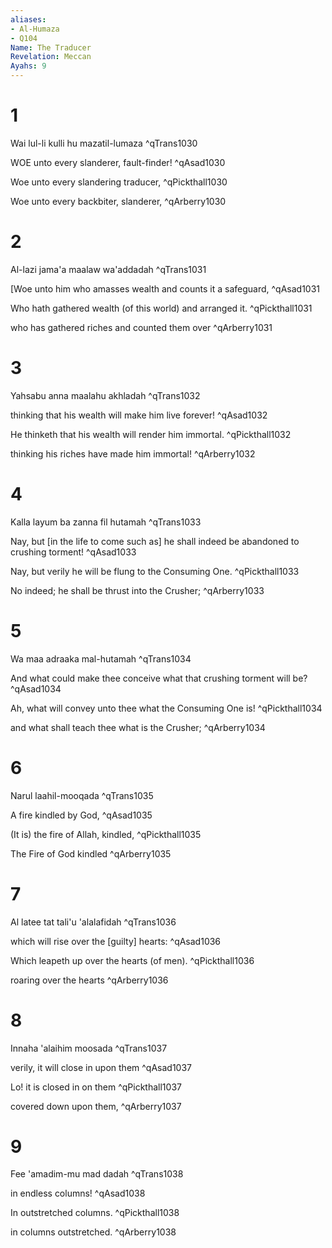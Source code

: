 ```yaml
---
aliases:
- Al-Humaza
- Q104
Name: The Traducer
Revelation: Meccan
Ayahs: 9
---
```


# 1

Wai lul-li kulli hu mazatil-lumaza ^qTrans1030


WOE unto every slanderer, fault-finder! ^qAsad1030


Woe unto every slandering traducer, ^qPickthall1030


Woe unto every backbiter, slanderer, ^qArberry1030

# 2

Al-lazi jama'a maalaw wa'addadah ^qTrans1031


[Woe unto him who amasses wealth and counts it a safeguard, ^qAsad1031


Who hath gathered wealth (of this world) and arranged it. ^qPickthall1031


who has gathered riches and counted them over ^qArberry1031

# 3

Yahsabu anna maalahu akhladah ^qTrans1032


thinking that his wealth will make him live forever! ^qAsad1032


He thinketh that his wealth will render him immortal. ^qPickthall1032


thinking his riches have made him immortal! ^qArberry1032

# 4

Kalla layum ba zanna fil hutamah ^qTrans1033


Nay, but [in the life to come such as] he shall indeed be abandoned to crushing torment! ^qAsad1033


Nay, but verily he will be flung to the Consuming One. ^qPickthall1033


No indeed; he shall be thrust into the Crusher; ^qArberry1033

# 5

Wa maa adraaka mal-hutamah ^qTrans1034


And what could make thee conceive what that crushing torment will be? ^qAsad1034


Ah, what will convey unto thee what the Consuming One is! ^qPickthall1034


and what shall teach thee what is the Crusher; ^qArberry1034

# 6

Narul laahil-mooqada ^qTrans1035


A fire kindled by God, ^qAsad1035


(It is) the fire of Allah, kindled, ^qPickthall1035


The Fire of God kindled ^qArberry1035

# 7

Al latee tat tali'u 'alalafidah ^qTrans1036


which will rise over the [guilty] hearts: ^qAsad1036


Which leapeth up over the hearts (of men). ^qPickthall1036


roaring over the hearts ^qArberry1036

# 8

Innaha 'alaihim moosada ^qTrans1037


verily, it will close in upon them ^qAsad1037


Lo! it is closed in on them ^qPickthall1037


covered down upon them, ^qArberry1037

# 9

Fee 'amadim-mu mad dadah ^qTrans1038


in endless columns! ^qAsad1038


In outstretched columns. ^qPickthall1038


in columns outstretched. ^qArberry1038

